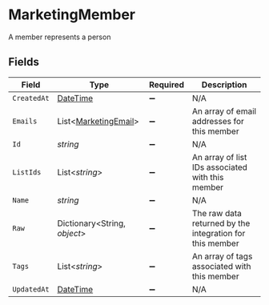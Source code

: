 # MarketingMember

A member represents a person


## Fields

| Field                                                                                 | Type                                                                                  | Required                                                                              | Description                                                                           |
| ------------------------------------------------------------------------------------- | ------------------------------------------------------------------------------------- | ------------------------------------------------------------------------------------- | ------------------------------------------------------------------------------------- |
| `CreatedAt`                                                                           | [DateTime](https://learn.microsoft.com/en-us/dotnet/api/system.datetime?view=net-5.0) | :heavy_minus_sign:                                                                    | N/A                                                                                   |
| `Emails`                                                                              | List<[MarketingEmail](../../Models/Components/MarketingEmail.md)>                     | :heavy_minus_sign:                                                                    | An array of email addresses for this member                                           |
| `Id`                                                                                  | *string*                                                                              | :heavy_minus_sign:                                                                    | N/A                                                                                   |
| `ListIds`                                                                             | List<*string*>                                                                        | :heavy_minus_sign:                                                                    | An array of list IDs associated with this member                                      |
| `Name`                                                                                | *string*                                                                              | :heavy_minus_sign:                                                                    | N/A                                                                                   |
| `Raw`                                                                                 | Dictionary<String, *object*>                                                          | :heavy_minus_sign:                                                                    | The raw data returned by the integration for this member                              |
| `Tags`                                                                                | List<*string*>                                                                        | :heavy_minus_sign:                                                                    | An array of tags associated with this member                                          |
| `UpdatedAt`                                                                           | [DateTime](https://learn.microsoft.com/en-us/dotnet/api/system.datetime?view=net-5.0) | :heavy_minus_sign:                                                                    | N/A                                                                                   |